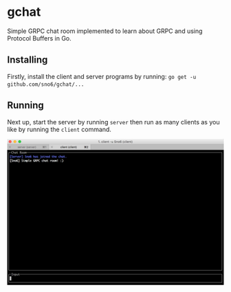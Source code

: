 # gchat
Simple GRPC chat room implemented to learn about GRPC and using Protocol Buffers in Go.

## Installing
Firstly, install the client and server programs by running: ```go get -u github.com/sno6/gchat/...```

## Running
Next up, start the server by running ```server``` then run as many clients as you like by running the ```client``` command.

![gchat](/images/screenshot.png?raw=true)
